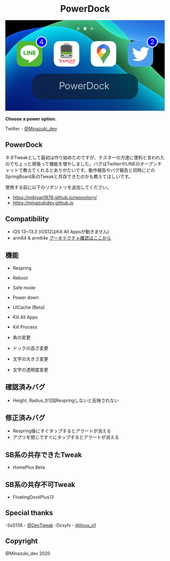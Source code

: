 <h1 align="center">PowerDock</h1>
<img src="img/PowerDock.png">

**Choose a power option.**

Twitter         - [@Minazuki_dev](https://twitter.com/Minazuki_dev)


## PowerDock
ネタTweakとして最初は作り始めたのですが、テスターの方達に便利と言われたのでちょっと頑張って機能を増やしました。バグはTwitterやLINEのオープンチャットで教えてくれるとありがたいです。動作報告やバグ報告と同時にどのSpringBoard系のTweakと共存できたのかも教えてほしいです。

使用する前に以下のリポジトリを追加してください。
- https://mikiyan1978.github.io/repository/
- https://minazukidev.github.io

## Compatibility

- iOS 13~13.3 (iOS12はKill All Appsが動きません)
- arm64 & arm64e
[アーキテクチャ確認はここから](https://qiita.com/takkyun/items/814aa45beee422a5f0c6)

## 機能
- Respring
- Reboot
- Safe mode
- Power down
- UICache (Beta)
- Kill All Apps
- Kill Process

- 角の変更
- ドックの高さ変更
- 文字の大きさ変更
- 文字の透明度変更

## 確認済みバグ
- Height, Radius,が2回Respringしないと反映されない

## 修正済みバグ
- Respring後にすぐタップするとアラートが消える
- アプリを閉じですぐにタップするとアラートが消える

## SB系の共存できたTweak
- HomePlus Beta

## SB系の共存不可Tweak
- FloatingDockPlus13

## Special thanks
-SsS136        - [@DevTweak](https://twitter.com/DevTweak)
-Dcsyhi        - [@linux_n1](https://twitter.com/linux_n1)

## Copyright
@Minazuki_dev 2020






